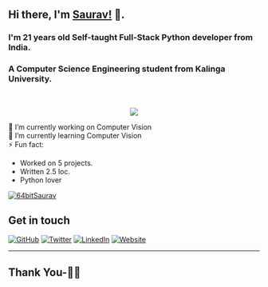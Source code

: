 ## Hi there, I'm [Saurav!](https://www.sauravganguly.in) 👋.
### I'm 21 years old Self-taught Full-Stack Python developer from India. 
### A Computer Science Engineering student from Kalinga University.

<br/>

<p align="center">
  <img src="https://github.com/SauravGanguly/SauravGanguly/blob/master/dino.gif">
</p>

🔭 I’m currently working on Computer Vision <br>
🌱 I’m currently learning Computer Vision <br>
⚡ Fun fact:
* Worked on 5 projects.
* Written 2.5 loc.
* Python lover


[![64bitSaurav](https://github-readme-stats.vercel.app/api?username=64bitSaurav&show_icons=true&title_color=fff&icon_color=79ff97&text_color=9f9f9f&bg_color=151515)](https://github.com/64bitSaurav)

## Get in touch
<p align="left">
	<a href="https://github.com/64bitSaurav"><img src="https://img.shields.io/github/followers/SauravGanguly?label=Follow&style=social" alt="GitHub"></a>
	<a href="https://twitter.com/64bitSaurav"><img src="https://img.shields.io/twitter/follow/saurav__ganguly?label=Twitter&style=social" alt="Twitter"></a>
	<a href="https://www.linkedin.com/in/64bitsaurav"><img src="https://img.shields.io/badge/LinkedIn--_.svg?style=social&logo=linkedin" alt="LinkedIn"></a>
  	<a href="https://www.sauravganguly.in"><img src="https://img.shields.io/badge/Website-sauravganguly.in-blue" alt="Website"></a>
</p>

<!--
<p align="left">
	<a href="https://twitter.com/64bitSaurav">
		<img align="left" alt="Twitter" width="22px" src="https://cdn.jsdelivr.net/npm/simple-icons@v3/icons/twitter.svg" />
	</a>
	<a href="https://www.linkedin.com/in/64bitsaurav">
		<img align="left" alt="Linkedin" width="22px" src="https://cdn.jsdelivr.net/npm/simple-icons@v3/icons/linkedin.svg" />
	</a>
	<a href="https://t.me/sauravganguly">
		<img align="left" alt="Telegram" width="22px" src="https://cdn.jsdelivr.net/npm/simple-icons@v3/icons/telegram.svg" />
	</a>
	<a href="https://www.reddit.com/user//">
		<img align="left" alt=" Reddit" width="22px" src="https://cdn.jsdelivr.net/npm/simple-icons@v3/icons/reddit.svg" />
	</a>
	<a href="https://leetcode.com//">
		<img align="left" alt="Leetcode" width="22px" src="https://cdn.jsdelivr.net/npm/simple-icons@v3/icons/leetcode.svg" />
	</a>
	<a href="https://www.codechef.com/users/saurav">
		<img align="left" alt=" Codechef" width="22px" src="https://cdn.jsdelivr.net/npm/simple-icons@v3/icons/codechef.svg" />
	</a>
</p>
-->

***********************************

## Thank You-🙏🏼
